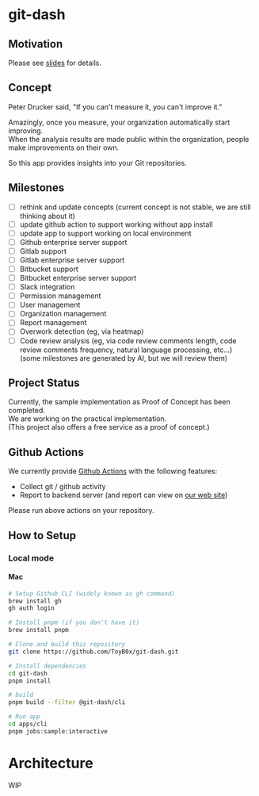 # git-dash

## Motivation

Please see [slides](./slides.md) for details.

## Concept

Peter Drucker said, "If you can't measure it, you can't improve it."  

Amazingly, once you measure, your organization automatically start improving.  
When the analysis results are made public within the organization, people make improvements on their own.

So this app provides insights into your Git repositories.

## Milestones

- [ ] rethink and update concepts (current concept is not stable, we are still thinking about it)
- [ ] update github action to support working without app install
- [ ] update app to support working on local environment
- [ ] Github enterprise server support
- [ ] Gitlab support
- [ ] Gitlab enterprise server support
- [ ] Bitbucket support
- [ ] Bitbucket enterprise server support
- [ ] Slack integration
- [ ] Permission management
- [ ] User management
- [ ] Organization management
- [ ] Report management
- [ ] Overwork detection (eg, via heatmap)
- [ ] Code review analysis (eg, via code review comments length, code review comments frequency, natural language processing, etc...)  
  (some milestones are generated by AI, but we will review them)

## Project Status

Currently, the sample implementation as Proof of Concept has been completed.  
We are working on the practical implementation.  
(This project also offers a free service as a proof of concept.)

## Github Actions

We currently provide [Github Actions](https://github.com/marketplace/actions/git-dash-com) with the following features:  

- Collect git / github activity
- Report to backend server (and report can view on [our web site](https://v0.git-dash.com)) 

Please run above actions on your repository.

## How to Setup

### Local mode  

#### Mac
```bash
# Setup Github CLI (widely known as gh command)
brew install gh
gh auth login

# Install pnpm (if you don't have it)
brew install pnpm

# Clone and build this repository
git clone https://github.com/ToyB0x/git-dash.git

# Install dependencies
cd git-dash
pnpm install

# build 
pnpm build --filter @git-dash/cli

# Run app
cd apps/cli
pnpm jobs:sample:interactive
```

# Architecture

WIP
